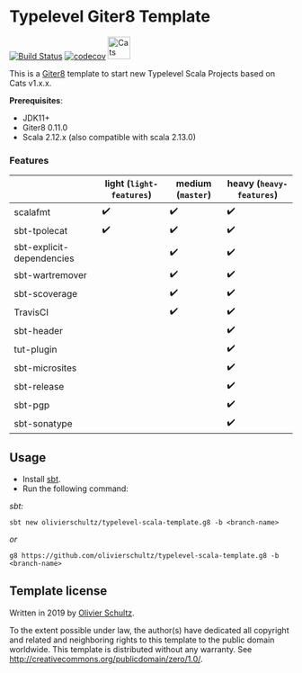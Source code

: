# Typelevel Giter8 Template 

[![Build Status](https://travis-ci.com/olivierschultz/typelevel-template.g8.svg?branch=master)](https://travis-ci.com/olivierschultz/typelevel-template.g8)
[![codecov](https://codecov.io/gh/olivierschultz/typelevel-template/branch/master/graphs/badge.svg)](https://codecov.io/gh/olivierschultz/typelevel-template)
<a href="https://typelevel.org/cats/"><img src="https://typelevel.org/cats/img/cats-badge.svg" height="40px" alt="Cats friendly" /></a>

This is a [Giter8](http://www.foundweekends.org/giter8/) template to start new Typelevel Scala Projects based on Cats v1.x.x.

__Prerequisites__:
* JDK11+
* Giter8 0.11.0
* Scala 2.12.x (also compatible with scala 2.13.0)

### Features

|                           | light (`light-features`) | medium (`master`)  | heavy (`heavy-features`) |
|---------------------------|--------------------------|--------------------|--------------------------|
| scalafmt                  | :heavy_check_mark:       | :heavy_check_mark: | :heavy_check_mark:       |
| sbt-tpolecat              | :heavy_check_mark:       | :heavy_check_mark: | :heavy_check_mark:       |
| sbt-explicit-dependencies |                          | :heavy_check_mark: | :heavy_check_mark:       |
| sbt-wartremover           |                          | :heavy_check_mark: | :heavy_check_mark:       |
| sbt-scoverage             |                          | :heavy_check_mark: | :heavy_check_mark:       |
| TravisCI                  |                          | :heavy_check_mark: | :heavy_check_mark:       |
| sbt-header                |                          |                    | :heavy_check_mark:       |
| tut-plugin                |                          |                    | :heavy_check_mark:       |
| sbt-microsites            |                          |                    | :heavy_check_mark:       |
| sbt-release               |                          |                    | :heavy_check_mark:       |
| sbt-pgp                   |                          |                    | :heavy_check_mark:       |
| sbt-sonatype              |                          |                    | :heavy_check_mark:       |

## Usage

* Install [sbt](https://www.scala-sbt.org/1.x/docs/Setup.html).
* Run the following command:

_sbt:_
```
sbt new olivierschultz/typelevel-scala-template.g8 -b <branch-name>
```
_or_
```
g8 https://github.com/olivierschultz/typelevel-scala-template.g8 -b <branch-name>
```

## Template license

Written in 2019 by [Olivier Schultz](https://github.com/olivierschultz).

To the extent possible under law, the author(s) have dedicated all copyright and related and neighboring rights to this 
template to the public domain worldwide. This template is distributed without any warranty. 
See http://creativecommons.org/publicdomain/zero/1.0/.